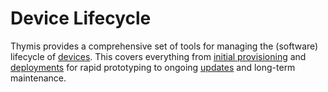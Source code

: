 # Device Lifecycle

Thymis provides a comprehensive set of tools for managing the (software) lifecycle of [devices](reference/concepts/device.md).
This covers everything from [initial provisioning](device-lifecycle/getting-started) and [deployments](reference/ui/deploy.md) for rapid prototyping to ongoing [updates](device-lifecycle/update.md) and long-term maintenance.
